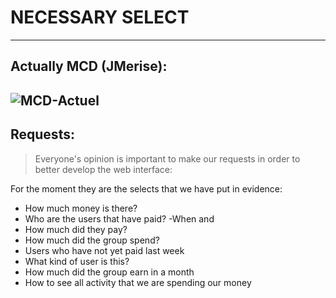 # NECESSARY SELECT
---------
## Actually MCD (JMerise):
![MCD-Actuel](Capture2.PNG.PNG)
---------
## Requests:
>Everyone's opinion is important to make our requests in order to better develop the web interface: 

For the moment they are the selects that we have put in evidence:
- How much money is there?
- Who are the users that have paid? -When and 
- How much did they pay?
- How much did the group spend?
- Users who have not yet paid last week 
- What kind of user is this?
- How much did the group earn in a month
- How to see all activity that we are spending our money
